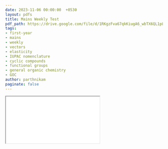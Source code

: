 ```yaml
---
date: 2023-11-06 00:00:00  +0530
layout: pdfs
title: Mains Weekly Test
pdf_path: https://drive.google.com/file/d/1RKgzFva67qkKiugA6_wbTX6QL1pLAnvc/preview?usp=drive_link
tags: 
- first-year
- mains
- weekly
- vectors
- elasticity
- IUPAC nomenclature
- cyclic compounds
- functional groups
- general organic chemistry
- GOC
author: parthnikam
paginate: false
---
```


<iframe class="embed-pdf" src="{{ page.pdf_path }}#toolbar=0" seamless="seamless" scrolling="no" style="overflow:hidden"></iframe>
